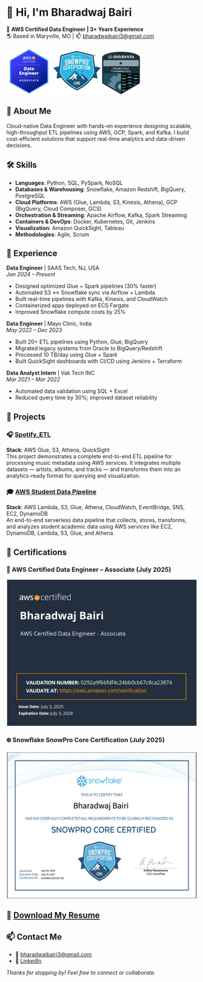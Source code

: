# 👋 Hi, I'm Bharadwaj Bairi

🚀 **AWS Certified Data Engineer | 3+ Years Experience**  
🌎 Based in Maryville, MO | 📫 [bharadwajbairi3@gmail.com](mailto:bharadwajbairi3@gmail.com)

<div align="left">
  <img src="./certifications/image.png" alt="AWS Badge" width="120"/>
  <img src="./certifications/Snowflake_badge.png" alt="Snowflake Badge" width="125"/>
  <img src="certifications/fundamentals-badge-databricks.png" alt="Databricks Badge" width="100"/>
</div>

## 🧠 About Me

Cloud-native Data Engineer with hands-on experience designing scalable, high-throughput ETL pipelines using AWS, GCP, Spark, and Kafka. I build cost-efficient solutions that support real-time analytics and data-driven decisions.

## 🛠️ Skills

- **Languages**: Python, SQL, PySpark, NoSQL  
- **Databases & Warehousing**: Snowflake, Amazon Redshift, BigQuery, PostgreSQL  
- **Cloud Platforms**: AWS (Glue, Lambda, S3, Kinesis, Athena), GCP (BigQuery, Cloud Composer, GCS)  
- **Orchestration & Streaming**: Apache Airflow, Kafka, Spark Streaming  
- **Containers & DevOps**: Docker, Kubernetes, Git, Jenkins 
- **Visualization**: Amazon QuickSight, Tableau  
- **Methodologies**: Agile, Scrum

## 💼 Experience

**Data Engineer** | SAAS Tech, NJ, USA  
*Jan 2024 – Present*  
- Designed optimized Glue + Spark pipelines (30% faster)  
- Automated S3 ↔ Snowflake sync via Airflow + Lambda  
- Built real-time pipelines with Kafka, Kinesis, and CloudWatch  
- Containerized apps deployed on ECS Fargate  
- Improved Snowflake compute costs by 25%

**Data Engineer** | Mayo Clinic, India  
*May 2022 – Dec 2023*  
- Built 20+ ETL pipelines using Python, Glue, BigQuery  
- Migrated legacy systems from Oracle to BigQuery/Redshift  
- Processed 10 TB/day using Glue + Spark  
- Built QuickSight dashboards with CI/CD using Jenkins + Terraform

**Data Analyst Intern** | Vak Tech INC  
*Mar 2021 – Mar 2022*  
- Automated data validation using SQL + Excel  
- Reduced query time by 30%; improved dataset reliability

## 🚀 Projects

### 🎧 [Spotify_ETL](https://github.com/bharadwajbairi3/Spotify_ETL)  
**Stack**: AWS Glue, S3, Athena, QuickSight  
This project demonstrates a complete end-to-end ETL pipeline for processing music metadata using AWS services. It integrates multiple datasets — artists, albums, and tracks — and transforms them into an analytics-ready format for querying and visualization.

### 🎓 [AWS Student Data Pipeline](https://github.com/bharadwajbairi3/aws-student-data-pipeline)  
**Stack**: AWS Lambda, S3, Glue, Athena, CloudWatch, EventBridge, SNS, EC2, DynamoDB  
An end-to-end serverless data pipeline that collects, stores, transforms, and analyzes student academic data using AWS services like EC2, DynamoDB, Lambda, S3, Glue, and Athena.

## 📜 Certifications

### 🏅 AWS Certified Data Engineer – Associate (July 2025)

<p align="center">
  <img src="./certifications/AWS Certified Data Engineer - Associate certificate_page-0001.jpg" alt="AWS Certification" width="500"/>
</p>

### ❄️ Snowflake SnowPro Core Certification (July 2025)

<p align="center">
  <img src="certifications/snowflake_certification.png" alt="Snowflake Certification" width="500"/>
</p>


## 📄 [Download My Resume](./Bharadwaj_DataEngineer_Resume.docx)

## 📫 Contact Me

- 📧 [bharadwajbairi3@gmail.com](mailto:bharadwajbairi3@gmail.com)  
- 🔗 [LinkedIn](https://linkedin.com/in/bharadwajbairi)  

*Thanks for stopping by! Feel free to connect or collaborate.*
